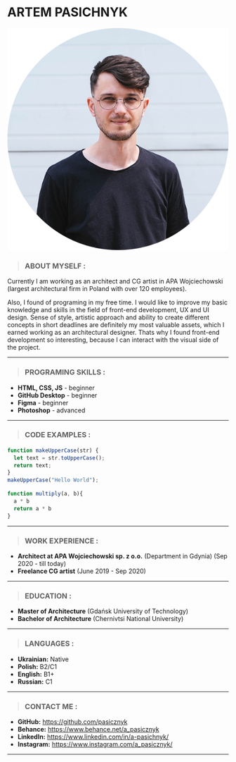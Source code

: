 # **ARTEM PASICHNYK**
![photo](/images/AP.png)  

> ### ABOUT MYSELF :  

Currently I am working as an architect and CG artist in APA Wojciechowski (largest architectural firm in Poland with over 120 employees).  

Also, I found of programing in my free time. I would like to improve my basic knowledge and skills in the field of front-end development, UX and UI design.
Sense of style, artistic approach and ability to create different concepts in short deadlines are definitely my most valuable assets, which I earned working as an architectural designer. Thats why I found front-end development so interesting, because I can interact with the visual side of the project.  
_________________  

> ### PROGRAMING SKILLS :  

+ **HTML, CSS, JS** - beginner  
+ **GitHub Desktop** - beginner     
+ **Figma** - beginner  
+ **Photoshop** - advanced  
_________________

> ### CODE EXAMPLES :  
```javascript
function makeUpperCase(str) {
  let text = str.toUpperCase();
  return text;
}
makeUpperCase("Hello World");
```  
```javascript  
function multiply(a, b){
  a * b
  return a * b
}
```  
_________________  

> ### WORK EXPERIENCE :  

+ **Architect at APA Wojciechowski sp. z o.o.** (Department in Gdynia) (Sep 2020 - till today)
+ **Freelance CG artist** (June 2019 - Sep 2020)  
_________________  

> ### EDUCATION :  

+ **Master of Architecture** (Gdańsk University of Technology)
+ **Bachelor of Architecture** (Chernivtsi National University)  

_________________  

> ### LANGUAGES :  

+ **Ukrainian:** Native  
+ **Polish:** B2/С1  
+ **English:** B1+  
+ **Russian:** C1  
_________________

> ### CONTACT ME :  

+ **GitHub:** <https://github.com/pasicznyk>  
+ **Behance:** <https://www.behance.net/a_pasicznyk>  
+ **LinkedIn:**  <https://www.linkedin.com/in/a-pasichnyk/>  
+ **Instagram:**  <https://www.instagram.com/a_pasicznyk/> 
_________________